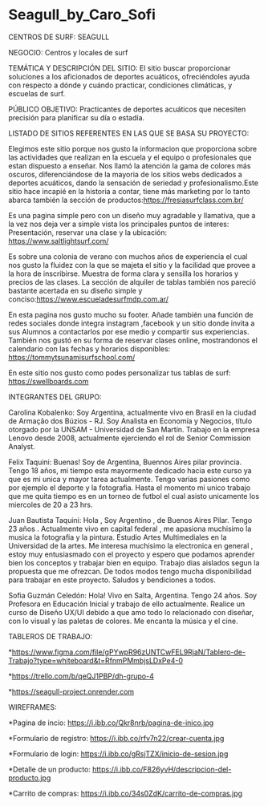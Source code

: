 # Seagull_by_Caro_Sofi
CENTROS DE SURF: SEAGULL

NEGOCIO: Centros y locales de surf

TEMÁTICA Y DESCRIPCIÓN DEL SITIO: El sitio buscar proporcionar soluciones a los aficionados de deportes acuáticos, ofreciéndoles ayuda con respecto a dónde y cuándo practicar, condiciones climáticas, y escuelas de surf.

PÚBLICO OBJETIVO: Practicantes de deportes acuáticos que necesiten precisión para planificar su día o estadía.

LISTADO DE SITIOS REFERENTES EN LAS QUE SE BASA SU PROYECTO:

Elegimos este sitio porque nos gusto la informacion que proporciona sobre las actividades que realizan en la escuela y el equipo o profesionales que estan dispuesto a enseñar. Nos llamó la atención la gama de colores más oscuros, diferenciándose de la mayoria de los sitios webs dedicados a deportes acuáticos, dando la sensación de seriedad y profesionalismo.Este sitio hace incapié en la historia a contar, tiene más marketing por lo tanto abarca también la sección de productos:https://fresiasurfclass.com.br/

Es una pagina simple pero con un diseño muy agradable y llamativa, que a la vez nos deja ver a simple vista los principales puntos de interes: Presentación, reservar una clase y la ubicación: https://www.saltlightsurf.com/

Es sobre una colonia de verano con muchos años de experiencia el cual nos gusto la fluidez con la que se majeta el sitio y la facilidad que provee a la hora de inscribirse. Muestra de forma clara y sensilla los horarios y precios de las clases. La sección de alquiler de tablas también nos pareció bastante acertada en su diseño simple y conciso:https://www.escueladesurfmdp.com.ar/

En esta pagina nos gusto mucho su footer. Añade también una función de redes sociales donde integra instagram ,facebook y un sitio donde invita a sus Alumnos a contactarlos por ese medio y compartir sus experiencias. También nos gustó en su forma de reservar clases online, mostrandonos el calendario con las fechas y horarios disponibles: https://tommytsunamisurfschool.com/

En este sitio nos gusto como podes personalizar tus tablas de surf: https://swellboards.com

INTEGRANTES DEL GRUPO:

Carolina Kobalenko: Soy Argentina, actualmente vivo en Brasil en la ciudad de Armação dos Búzios - RJ. Soy Analista en Economía y Negocios, título otorgado por la UNSAM - Universidad de San Martín. Trabajo en la empresa Lenovo desde 2008, actualmente ejerciendo el rol de Senior Commission Analyst.

Felix Taquini: Buenas! Soy de Argentina, Buennos Aires pilar provincia. Tengo 18 años, mi tiempo esta mayormente dedicado hacia este curso ya que es mi unica y mayor tarea actualmente. Tengo varias pasiones como por ejemplo el deporte y la fotografia. Hasta el momento mi unico trabajo que me quita tiempo es en un torneo de futbol el cual asisto unicamente los miercoles de 20 a 23 hrs.

Juan Bautista Taquini: Hola , Soy Argentino , de Buenos Aires Pilar. Tengo 23 años . Actualmente vivo en capital federal , me apasiona muchisimo la musica la fotografia y la pintura. Estudio Artes Multimediales en la Universidad de la artes. Me interesa muchisimo la electronica en general , estoy muy entusiasmado con el proyecto y espero que podamos aprender bien los conceptos y trabajar bien en equipo. Trabajo dias aislados segun la propuesta que me ofrezcan. De todos modos tengo mucha disponibilidad para trabajar en este proyecto. Saludos y bendiciones a todos.

Sofia Guzmán Celedón: Hola! Vivo en Salta, Argentina. Tengo 24 años. Soy Profesora en Educación Inicial y trabajo de ello actualmente. Realice un curso de Diseño UX/UI debido a que amo todo lo relacionado con diseñar, con lo visual y las paletas de colores. Me encanta la música y el cine.


TABLEROS DE TRABAJO:

*https://www.figma.com/file/gPYwpR96zUNTCwFEL9RjaN/Tablero-de-Trabajo?type=whiteboard&t=RfnmPMmbjsLDxPe4-0

*https://trello.com/b/qeQJ1PBP/dh-grupo-4

*https://seagull-project.onrender.com

WIREFRAMES:

*Pagina de incio: https://i.ibb.co/Qkr8nrb/pagina-de-inico.jpg

*Formulario de registro: https://i.ibb.co/rfv7n22/crear-cuenta.jpg

*Formulario de login: https://i.ibb.co/gRsjTZX/inicio-de-sesion.jpg

*Detalle de un producto: https://i.ibb.co/F826yvH/descripcion-del-producto.jpg

*Carrito de compras: https://i.ibb.co/34s0ZdK/carrito-de-compras.jpg
